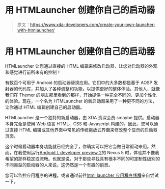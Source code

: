 # 用 HTMLauncher 创建你自己的启动器

> 原文：<https://www.xda-developers.com/create-your-own-launcher-with-htmlauncher/>

# 用 HTMLauncher 创建你自己的启动器

HTMLauncher 让您通过直接的 HTML 编辑来修改启动器，让您对启动器的外观和感觉进行前所未有的控制！

有数百个可用于 Android 的启动器替换应用。它们中的大多数都是基于 AOSP 发射器的代码库，并加入了各种调整和功能，以提供更好的整体体验。其他人，就像我们在 Themer 的朋友那里看到的那样，开始提供一种完全不同的、更加个性化的体验。现在，一个名为 HTMLauncher 的新启动器采用了一种更不同的方法，让你通过 HTML 编辑创建自己的启动器。

HTMLauncher 是一个独特的新启动器，由 XDA 资深会员 smaybe 提供。启动器本身完全是使用 Web 语言 HTML、CSS 和 Javascript 构建的。因此，您可以通过直接 HTML 编辑或其他界面中常见的传统拖放式界面来修改整个显示的启动器页面。

这个时候启动器本身功能就已经完全了，你确实可以把它当做日常驱动来用。然而，在我使用运行[Android L developer preview 2](http://www.xda-developers.com/android/android-l-developer-preview-update/ "Updated Android L Developer Preview Images for the Nexus 5 and 7")的 Nexus 5 时，体验并不像我希望的那样稳定或流畅。也就是说，对于那些寻找具有根本不同的可定制性级别的不同类型的启动器的人来说，这仍然是一个有趣的前景。

您可以监控应用程序的进程，或者通过前往[html launcher 应用程序线程](http://forum.xda-developers.com/android/apps-games/app-htmlauncher-1-0-t2863956)亲自尝试一下。